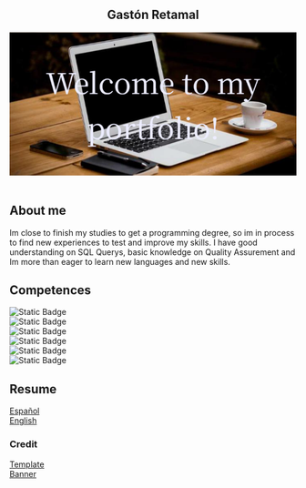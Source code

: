 <h2 align="center">
  Gastón Retamal<br/>  
</h2>
<div align="center">
  <img alt="Demo" src="./Banner.png" />
</div>

<br/>

<center>

<!--[![forthebadge](https://forthebadge.com/images/badges/built-with-love.svg)](https://forthebadge.com) &nbsp;
[![forthebadge](https://forthebadge.com/images/badges/made-with-javascript.svg)](https://forthebadge.com) &nbsp;
[![forthebadge](https://forthebadge.com/images/badges/open-source.svg)](https://forthebadge.com) &nbsp;
![GitHub Repo stars](https://img.shields.io/github/stars/soumyajit4419/Portfolio?color=red&logo=github&style=for-the-badge) &nbsp;
![GitHub forks](https://img.shields.io/github/forks/soumyajit4419/Portfolio?color=red&logo=github&style=for-the-badge)
-->
</center>

## About me

Im close to finish my studies to get a programming degree, so im in process to find new experiences to test and improve my skills. 
I have good understanding on SQL Querys, basic knowledge on Quality Assurement and Im more than eager to learn new languages and new skills.

## Competences

<img alt="Static Badge" src="https://img.shields.io/badge/angularjs-red?style=for-the-badge&logo=angular&logoColor=white&logoSize=auto&labelColor=black">
<br/>
<img alt="Static Badge" src="https://img.shields.io/badge/javascript-red?style=for-the-badge&logo=javascript&logoColor=white&logoSize=auto&labelColor=black">
<br/>
<img alt="Static Badge" src="https://img.shields.io/badge/TypeScript-red?style=for-the-badge&logo=typescript&logoColor=white&logoSize=auto&labelColor=black">
<br/>
<img alt="Static Badge" src="https://img.shields.io/badge/C%23-red?style=for-the-badge&logo=dotnet&logoSize=auto&labelColor=black">
<br/>
<img alt="Static Badge" src="https://img.shields.io/badge/SQL-red?style=for-the-badge&logo=mysql&logoColor=white&logoSize=auto&labelColor=black">
<br/>
<img alt="Static Badge" src="https://img.shields.io/badge/html-red?style=for-the-badge&logo=html5&logoColor=white&logoSize=auto&labelColor=black">


## Resume

[Español](https://drive.google.com/file/d/19iDlkg2djLKqa_K_OLTrhkcWOA5FKmID/view?usp=sharing)
<br/>
[English](https://drive.google.com/file/d/19iDlkg2djLKqa_K_OLTrhkcWOA5FKmID/view?usp=sharing)


### Credit  
[Template](https://github.com/soumyajit4419/Portfolio)
<br/>
[Banner](https://banner.godori.dev/)
